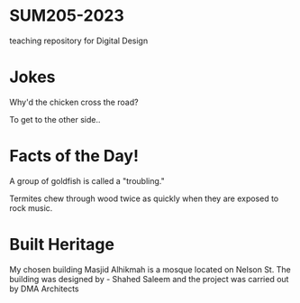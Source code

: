 # SUM205-2023
teaching repository for Digital Design
<h1>Jokes </h1>



Why'd the chicken cross the road? 

To get to the other side..


# Facts of the Day!

 A group of goldfish is called a "troubling."
 
 Termites chew through wood twice as quickly when they are exposed to rock music.


# Built Heritage 

My chosen building Masjid Alhikmah is a mosque located on Nelson St.
The building was designed by - Shahed Saleem and the project was
carried out by DMA Architects
